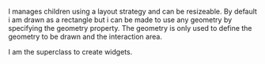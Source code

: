 I manages children using a layout strategy and can be resizeable.
By default  i am drawn as a rectangle but i can be made to use any geometry by specifying the geometry property. The geometry is only used to define the geometry to be drawn and the interaction area.

I am the superclass to create widgets.